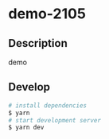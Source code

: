 # demo-2105

## Description

demo

## Develop

```bash
# install dependencies
$ yarn
# start development server
$ yarn dev
```